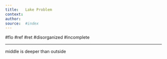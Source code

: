 ```yaml
---
title:   Lake Problem
context: 
author:  
source:  #index
---
```


#flo #ref #ret 
#disorganized #incomplete

---







middle is deeper than outside










